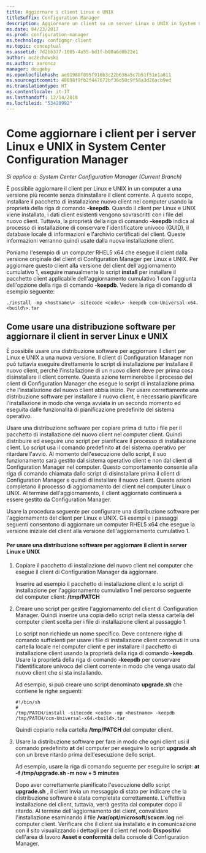 ```yaml
---
title: Aggiornare i client Linux e UNIX
titleSuffix: Configuration Manager
description: Aggiornare un client su un server Linux o UNIX in System Center Configuration Manager.
ms.date: 04/23/2017
ms.prod: configuration-manager
ms.technology: configmgr-client
ms.topic: conceptual
ms.assetid: 7d2bb377-1005-4a55-bd1f-b80a6d0b22e1
author: aczechowski
ms.author: aaroncz
manager: dougeby
ms.openlocfilehash: ae91988f895f916b3c22b636a5c7b51f51e1a811
ms.sourcegitcommit: 48098f9fb2f447672bf36d50c9f58a3d26acb9ed
ms.translationtype: HT
ms.contentlocale: it-IT
ms.lasthandoff: 12/14/2018
ms.locfileid: "53420992"
---
```

# <a name="how-to-upgrade-clients-for-linux-and-unix-servers-in-system-center-configuration-manager"></a>Come aggiornare i client per i server Linux e UNIX in System Center Configuration Manager

*Si applica a: System Center Configuration Manager (Current Branch)*

È possibile aggiornare il client per Linux e UNIX in un computer a una versione più recente senza disinstallare il client corrente. A questo scopo, installare il pacchetto di installazione nuovo client nel computer usando la proprietà della riga di comando **-keepdb**. Quando il client per Linux e UNIX viene installato, i dati client esistenti vengono sovrascritti con i file del nuovo client. Tuttavia, la proprietà della riga di comando **-keepdb** indica al processo di installazione di conservare l'identificatore univoco (GUID), il database locale di informazioni e l'archivio certificati del client. Queste informazioni verranno quindi usate dalla nuova installazione client.  

 Poniamo l'esempio di un computer RHEL5 x64 che esegue il client dalla versione originale del client di Configuration Manager per Linux e UNIX. Per aggiornare questo client alla versione del client dell'aggiornamento cumulativo 1, eseguire manualmente lo script **install** per installare il pacchetto client applicabile dell'aggiornamento cumulativo 1 con l'aggiunta dell'opzione della riga di comando **-keepdb**. Vedere la riga di comando di esempio seguente:  

`./install -mp <hostname\> -sitecode <code\> -keepdb ccm-Universal-x64.<build\>.tar`  



## <a name="how-to-use-a-software-deployment-to-upgrade-the-client-on-linux-and-unix-servers"></a>Come usare una distribuzione software per aggiornare il client in server Linux e UNIX  
 È possibile usare una distribuzione software per aggiornare il client per Linux e UNIX a una nuova versione. Il client di Configuration Manager non può tuttavia eseguire direttamente lo script di installazione per installare il nuovo client, perché l'installazione di un nuovo client deve per prima cosa disinstallare il client corrente. Questa azione terminerebbe il processo del client di Configuration Manager che esegue lo script di installazione prima che l'installazione del nuovo client abbia inizio. Per usare correttamente una distribuzione software per installare il nuovo client, è necessario pianificare l'installazione in modo che venga avviata in un secondo momento ed eseguita dalle funzionalità di pianificazione predefinite del sistema operativo.  

 Usare una distribuzione software per copiare prima di tutto i file per il pacchetto di installazione del nuovo client nel computer client. Quindi distribuire ed eseguire uno script per pianificare il processo di installazione client. Lo script usa il comando predefinito **at** del sistema operativo per ritardare l'avvio. Al momento dell'esecuzione dello script, il suo funzionamento sarà gestito dal sistema operativo client e non dal client di Configuration Manager nel computer. Questo comportamento consente alla riga di comando chiamata dallo script di disinstallare prima il client di Configuration Manager e quindi di installare il nuovo client. Queste azioni completano il processo di aggiornamento del client nel computer Linux o UNIX. Al termine dell'aggiornamento, il client aggiornato continuerà a essere gestito da Configuration Manager.  

 Usare la procedura seguente per configurare una distribuzione software per l'aggiornamento del client per Linux e UNIX. Gli esempi e i passaggi seguenti consentono di aggiornare un computer RHEL5 x64 che esegue la versione iniziale del client alla versione dell'aggiornamento cumulativo 1.  

#### <a name="to-use-a-software-deployment-to-upgrade-the-client-on-linux-and-unix-servers"></a>Per usare una distribuzione software per aggiornare il client in server Linux e UNIX  

1. Copiare il pacchetto di installazione del nuovo client nel computer che esegue il client di Configuration Manager da aggiornare.  

    Inserire ad esempio il pacchetto di installazione client e lo script di installazione per l'aggiornamento cumulativo 1 nel percorso seguente del computer client: **/tmp/PATCH**  

2. Creare uno script per gestire l'aggiornamento del client di Configuration Manager. Quindi inserire una copia dello script nella stessa cartella del computer client scelta per i file di installazione client al passaggio 1.  

    Lo script non richiede un nome specifico. Deve contenere righe di comando sufficienti per usare i file di installazione client contenuti in una cartella locale nel computer client e per installare il pacchetto di installazione client usando la proprietà della riga di comando **-keepdb**. Usare la proprietà della riga di comando **-keepdb** per conservare l'identificatore univoco del client corrente in modo che venga usato dal nuovo client che si sta installando.  

    Ad esempio, si può creare uno script denominato **upgrade.sh** che contiene le righe seguenti:  

   ```  
   #!/bin/sh  
   #  
   /tmp/PATCH/install -sitecode <code> -mp <hostname> -keepdb /tmp/PATCH/ccm-Universal-x64.<build>.tar  

   ```  

    Quindi copiarlo nella cartella **/tmp/PATCH** del computer client.

3. Usare la distribuzione software per fare in modo che ogni client usi il comando predefinito **at** del computer per eseguire lo script **upgrade.sh** con un breve ritardo prima dell'esecuzione dello script.  

    Ad esempio, usare la riga di comando seguente per eseguire lo script: **at -f /tmp/upgrade.sh -m now + 5 minutes**  

   Dopo aver correttamente pianificato l'esecuzione dello script **upgrade.sh** , il client invia un messaggio di stato per indicare che la distribuzione software è stata completata correttamente. L'effettiva installazione del client, tuttavia, verrà gestita dal computer dopo il ritardo. Al termine dell'aggiornamento del client, convalidare l'installazione esaminando il file **/var/opt/microsoft/scxcm.log** nel computer client. Verificare che il client sia installato e in comunicazione con il sito visualizzando i dettagli per il client nel nodo **Dispositivi** dell'area di lavoro **Asset e conformità** della console di Configuration Manager.  
